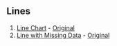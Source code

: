 ## Lines 

1. [Line Chart](./src/components/LineChart.vue) - [Original](https://observablehq.com/@d3/line-chart) 
2. [Line with Missing Data](./src/components/LineWithMissingData.vue) - [Original](https://observablehq.com/@d3/line-with-missing-data) 